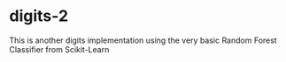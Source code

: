 digits-2
========

This is another digits implementation using the very basic Random Forest Classifier from Scikit-Learn
